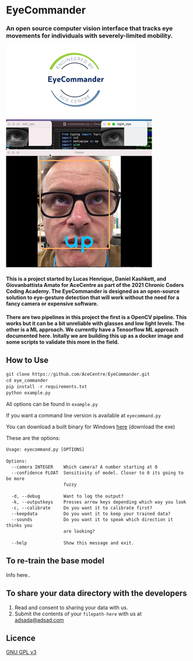 # EyeCommander
### An open source computer vision interface that tracks eye movements for individuals with severely-limited mobility. 

![Logo](/misc/logo.png)
![Screenshot](/misc/screenshot.png)

#### This is a project started by Lucas Henrique, Daniel Kashkett, and Giovanbattista Amato for AceCentre as part of the 2021 Chronic Coders Coding Academy. The EyeCommander is designed as an open-source solution to eye-gesture detection that will work without the need for a fancy camera or expensive software.

#### There are two pipelines in this project the first is a OpenCV pipeline. This works  but it can be a bit unreliable with glasses and low light levels. The other is a ML approach. We currently have a Tensorflow ML approach documented here. Initally we are building this up as a docker image and some scripts to validate this more in the field. 

## How to Use

```python
git clone https://github.com/AceCentre/EyeCommander.git
cd eye_commander
pip install -r requirements.txt
python example.py
```

All options can be found in `example.py`

If you want a command line version is available at `eyecommand.py`

You can download a built binary for Windows [here](https://github.com/AceCentre/EyeCommander/releases/latest) (download the exe)

These are the options:

```
Usage: eyecommand.py [OPTIONS]

Options:
  --camera INTEGER    Which camera? A number starting at 0
  --confidence FLOAT  Sensitivity of model. Closer to 0 its going to be more
                      fuzzy

  -d, --debug         Want to log the output?
  -k, --outputkeys    Presses arrow keys depending which way you look
  -c, --calibrate     Do you want it to calibrate first?
  --keepdata          Do you want it to keep your trained data?
  --sounds            Do you want it to speak which direction it thinks you
                      are looking?

  --help              Show this message and exit.
```

## To re-train the base model

Info here.. 

## To share your data directory with the developers

1. Read and consent to sharing your data with us. 
2. Submit the contents of your ``filepath-here`` with us at adsada@adsad.com

## Licence

[GNU GPL v3](LICENCE.txt)


